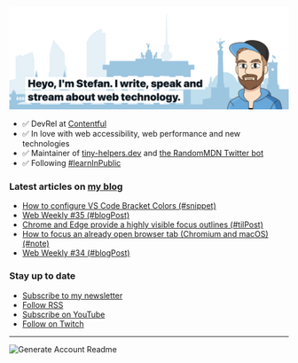<img alt="Heyo, I'm Stefan. I write and speak about web technology." src="https://raw.githubusercontent.com/stefanjudis/stefanjudis/main/screenshot.png">

- ✅ DevRel at [Contentful](https://www.contentful.com)
- ✅ In love with web accessibility, web performance and new technologies
- ✅ Maintainer of [tiny-helpers.dev](https://tiny-helpers.dev) and [the RandomMDN Twitter bot](https://twitter.com/randomMDN)
- ✅ Following [#learnInPublic](https://www.stefanjudis.com/today-i-learned/)
### Latest articles on [my blog](https://www.stefanjudis.com)

<!-- BLOG-POST-LIST:START -->
- [How to configure VS Code Bracket Colors (#snippet)](https://www.stefanjudis.com/snippets/how-to-configure-vs-code-bracket-colors/)
- [Web Weekly #35 (#blogPost)](https://www.stefanjudis.com/blog/web-weekly-35/)
- [Chrome and Edge provide a highly visible focus outlines (#tilPost)](https://www.stefanjudis.com/today-i-learned/chrome-edge-provide-a-highly-visible-focus-outlines/)
- [How to focus an already open browser tab (Chromium and macOS) (#note)](https://www.stefanjudis.com/notes/how-to-focus-an-already-open-browser-tab-chromium-and-macos/)
- [Web Weekly #34 (#blogPost)](https://www.stefanjudis.com/blog/web-weekly-34/)
<!-- BLOG-POST-LIST:END -->

### Stay up to date

- [Subscribe to my newsletter](https://www.stefanjudis.com/newsletter/)
- [Follow RSS](https://www.stefanjudis.com/feeds/)
- [Subscribe on YouTube](https://youtube.com/c/stefanjudis)
- [Follow on Twitch](https://www.twitch.tv/stefanjudis)

---

![Generate Account Readme](https://github.com/stefanjudis/stefanjudis/workflows/Generate%20Account%20Readme/badge.svg)
